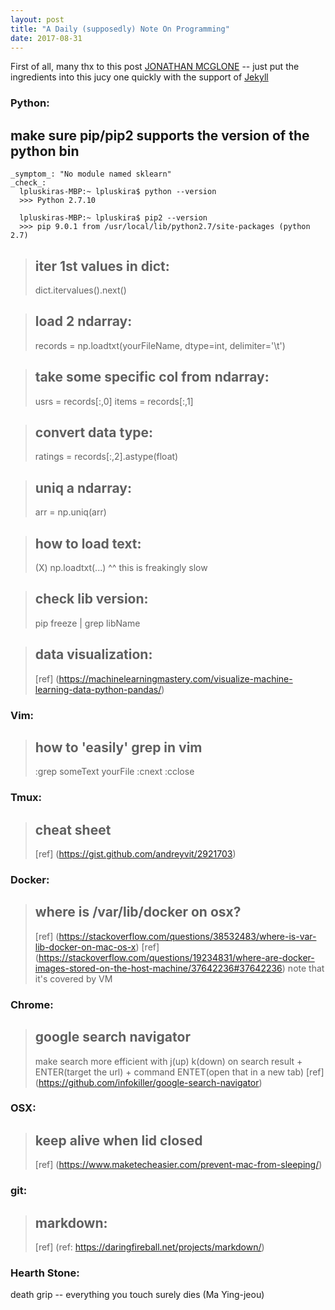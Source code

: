 ```yaml
---
layout: post
title: "A Daily (supposedly) Note On Programming"
date: 2017-08-31
---
```


First of all, many thx to this post [JONATHAN MCGLONE](http://jmcglone.com/guides/github-pages/) -- just put the ingredients into this jucy one quickly with the support of [Jekyll](http://jekyllrb.com)

### Python:
  ## make sure pip/pip2 supports the version of the python bin
    _symptom_: "No module named sklearn"
    _check_: 
      lpluskiras-MBP:~ lpluskira$ python --version
      >>> Python 2.7.10

      lpluskiras-MBP:~ lpluskira$ pip2 --version
      >>> pip 9.0.1 from /usr/local/lib/python2.7/site-packages (python 2.7)

  > ## iter 1st values in dict:
  >   dict.itervalues().next()

  > ## load 2 ndarray:
  >   records = np.loadtxt(yourFileName, dtype=int, delimiter='\t')

  > ## take some specific col from ndarray:
  >   usrs = records[:,0]
  >   items = records[:,1]

  > ## convert data type:
  >   ratings = records[:,2].astype(float)

  > ## uniq a ndarray:
  >   arr = np.uniq(arr)

  > ## how to load text:
  >   (X) np.loadtxt(...)
  >   ^^ this is freakingly slow

  > ## check lib version:
  >   pip freeze | grep libName

  > ## data visualization:
  >   [ref] (https://machinelearningmastery.com/visualize-machine-learning-data-python-pandas/)

### Vim:
  > ## how to 'easily' grep in vim
  >   :grep someText yourFile
  >   :cnext
  >   :cclose

### Tmux:
  > ## cheat sheet
  >   [ref] (https://gist.github.com/andreyvit/2921703)

### Docker:
  > ## where is /var/lib/docker on osx?
  >   [ref] (https://stackoverflow.com/questions/38532483/where-is-var-lib-docker-on-mac-os-x)
  >   [ref] (https://stackoverflow.com/questions/19234831/where-are-docker-images-stored-on-the-host-machine/37642236#37642236)
  >   note that it's covered by VM

### Chrome:
  > ## google search navigator
  >   make search more efficient with j(up) k(down) on search result + ENTER(target the url) + command ENTET(open that in a new tab)
  >   [ref] (https://github.com/infokiller/google-search-navigator)

### OSX:
  > ## keep alive when lid closed
  >   [ref] (https://www.maketecheasier.com/prevent-mac-from-sleeping/)

### git:
  > ## markdown:
  >   [ref] (ref: https://daringfireball.net/projects/markdown/)

### Hearth Stone:
  death grip -- everything you touch surely dies (Ma Ying-jeou)
